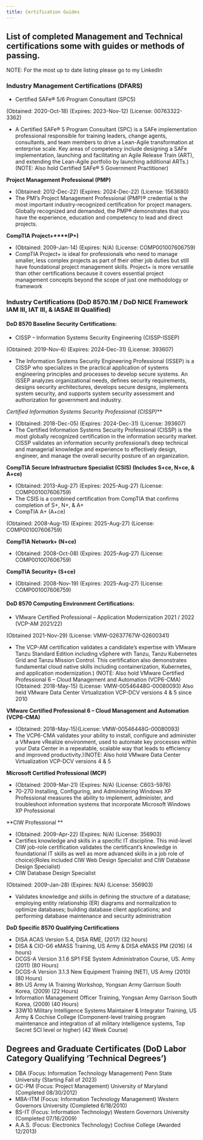 ```yaml
---
title: Certification Guides
---
```


## List of completed Management and Technical certifications some with guides or methods of passing.

NOTE: For the most up to date listing please go to my LinkedIn

### Industry Management Certifications (DFARS)

- Certified SAFe® 5/6 Program Consultant (SPC5) 

(Obtained: 2020-Oct-18) (Expires: 2023-Nov-12) (License: 00763322-3362)
- A Certified SAFe® 5 Program Consultant (SPC) is a SAFe implementation professional responsible for training leaders, change agents, consultants, and team members to drive a Lean-Agile transformation at enterprise scale. Key areas of competency include designing a SAFe implementation, launching and facilitating an Agile Release Train (ART), and extending the Lean-Agile portfolio by launching additional ARTs.) (NOTE: Also hold Certified SAFe® 5 Government Practitioner)

**Project Management Professional (PMP)**
- (Obtained: 2012-Dec-22) (Expires: 2024-Dec-22) (License: 1563680)
- The PMI’s Project Management Professional (PMP)® credential is the most important industry-recognized certification for project managers. Globally recognized and demanded, the PMP® demonstrates that you have the experience, education and competency to lead and direct projects.

**CompTIA Project+****(P+)**
- (Obtained: 2009-Jan-14) (Expires: N/A) (License: COMP001007606759)
- CompTIA Project+ is ideal for professionals who need to manage smaller, less complex projects as part of their other job duties but still have foundational project management skills. Project+ is more versatile than other certifications because it covers essential project management concepts beyond the scope of just one methodology or framework

### Industry Certifications (DoD 8570.1M / DoD NICE Framework IAM III, IAT III, & IASAE III Qualified)

#### DoD 8570 Baseline Security Certifications:

- CISSP – Information Systems Security Engineering (CISSP-ISSEP)

(Obtained: 2019-Nov-6) (Expires: 2024-Dec-31) (License: 393607)
- The Information Systems Security Engineering Professional (ISSEP) is a CISSP who specializes in the practical application of systems engineering principles and processes to develop secure systems. An ISSEP analyzes organizational needs, defines security requirements, designs security architectures, develops secure designs, implements system security, and supports system security assessment and authorization for government and industry.

**Certified Information Systems Security Professional (CISSP*)***
- (Obtained: 2018-Dec-05) (Expires: 2024-Dec-31) (License: 393607)
- The Certified Information Systems Security Professional (CISSP) is the most globally recognized certification in the information security market. CISSP validates an information security professional’s deep technical and managerial knowledge and experience to effectively design, engineer, and manage the overall security posture of an organization.

**CompTIA Secure Infrastructure Specialist (CSIS) (Includes S+ce, N+ce, & A+ce)**
- (Obtained: 2013-Aug-27) (Expires: 2025-Aug-27) (License: COMP001007606759)
- The CSIS is a combined certification from CompTIA that confirms completion of S+, N+, & A+
- CompTIA A+ (A+ce)

(Obtained: 2008-Aug-15) (Expires: 2025-Aug-27) (License: COMP001007606759)

**CompTIA Network+ (N+ce)**
- (Obtained: 2008-Oct-08) (Expires: 2025-Aug-27) (License: COMP001007606759)

**CompTIA Security+ (S+ce)**
- (Obtained: 2008-Nov-19) (Expires: 2025-Aug-27) (License: COMP001007606759)

#### DoD 8570 Computing Environment Certifications:

- VMware Certified Professional – Application Modernization 2021 / 2022 (VCP-AM 2021/22) 

(Obtained 2021-Nov-29) (License: VMW-02637767W-02600341)
- The VCP-AM certification validates a candidate’s expertise with VMware Tanzu Standard Edition including vSphere with Tanzu, Tanzu Kubernetes Grid and Tanzu Mission Control. This certification also demonstrates fundamental cloud native skills including containerization, Kubernetes, and application modernization.) (NOTE: Also hold VMware Certified Professional 6 – Cloud Management and Automation (VCP6-CMA) (Obtained: 2018-May-15) (License: VMW-00546448G-00080093) Also held VMware Data Center Virtualization VCP-DCV versions 4 & 5 since 2010

**VMware Certified Professional 6 – Cloud Management and Automation (VCP6-CMA)**
- (Obtained: 2018-May-15)(License: VMW-00546448G-00080093)
- The VCP6-CMA validates your ability to install, configure and administer a VMware vRealize environment, used to automate key processes within your Data Center in a repeatable, scalable way that leads to efficiency and improved productivity.)(NOTE: Also hold VMware Data Center Virtualization VCP-DCV versions 4 & 5

**Microsoft Certified Professional (MCP)**
- (Obtained: 2009-Mar-21) (Expires: N/A) (License: C603-5976)
- 70-270 Installing, Configuring, and Administering Windows XP Professional measures the ability to implement, administer, and troubleshoot information systems that incorporate Microsoft Windows XP Professional

**CIW Professional **
- (Obtained: 2009-Apr-22) (Expires: N/A) (License: 356903)
- Certifies knowledge and skills in a specific IT discipline. This mid-level CIW job-role certification validates the certificant’s knowledge in foundational IT skills as well as more advanced skills in a job role of choice)(Roles included CIW Web Design Specialist and CIW Database Design Specialist)
- CIW Database Design Specialist

(Obtained: 2009-Jan-28) (Expires: N/A) (License: 356903)
- Validates knowledge and skills in defining the structure of a database; employing entity relationship (ER) diagrams and normalization to optimize databases; building database client applications; and performing database maintenance and security administration

**DoD Specific 8570 Qualifying Certifications**
- DISA ACAS Version 5.4, DISA RME, (2017) (32 hours)
- DISA & CIO-G6 eMASS Training, US Army & DISA eMASS PM (2016) (4 hours)
- DCGS-A Version 3.1.6 SP1 FSE System Administration Course, US. Army (2011) (80 Hours)
- DCGS-A Version 3.1.3 New Equipment Training (NET), US Army (2010) (80 Hours)
- 8th US Army IA Training Workshop, Yongsan Army Garrison South Korea, (2009) (22 Hours)
- Information Management Officer Training, Yongsan Army Garrison South Korea, (2009) (40 Hours)
- 33W10 Military Intelligence Systems Maintainer & Integrator Training, US Army & Cochise College (Component-level training program maintenance and integration of all military intelligence systems, Top Secret SCI level or higher) (42 Week Course)

## Degrees and Graduate Certificates (DoD Labor Category Qualifying ‘Technical Degrees’)

- DBA (Focus: Information Technology Management) Penn State University (Starting Fall of 2023)
- GC-PM (Focus: Project Management) University of Maryland (Completed 08/30/2012)
- MBA-ITM (Focus: Information Technology Management) Western Governors University (Completed 6/18/2010)
- BS-IT (Focus: Information Technology) Western Governors University (Completed 07/16/2009)
- A.A.S. (Focus: Electronics Technology) Cochise College (Awarded 12/2013)